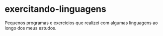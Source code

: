 # exercitando-linguagens
 Pequenos programas e exercícios que realizei com algumas linguagens ao longo dos meus estudos.
